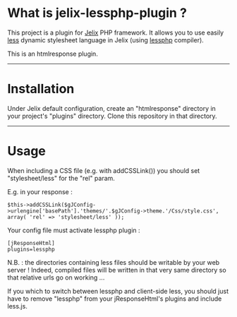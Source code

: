 What is jelix-lessphp-plugin ?
==============================

This project is a plugin for [Jelix](http://jelix.org) PHP framework. It allows you to use easily [less](http://lesscss.org/) dynamic stylesheet language in Jelix (using [lessphp](http://leafo.net/lessphp/) compiler).

This is an htmlresponse plugin.


---


Installation
============

Under Jelix default configuration, create an "htmlresponse" directory in your project's "plugins" directory.
Clone this repository in that directory.

---

Usage
=====

When including a CSS file (e.g. with addCSSLink()) you should set "stylesheet/less" for the "rel" param.

E.g. in your response :

`$this->addCSSLink($gJConfig->urlengine['basePath'].'themes/'.$gJConfig->theme.'/Css/style.css', array( 'rel' => 'stylesheet/less' ));`

Your config file must activate lessphp plugin :

    [jResponseHtml]
    plugins=lessphp

N.B. : the directories containing less files should be writable by your web server ! Indeed, compiled files will be written in that very same directory so that relative urls go on working ...



If you which to switch between lessphp and client-side less, you should just have to remove "lessphp" from your jResponseHtml's plugins and include less.js.




